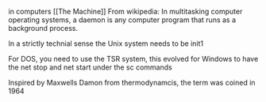 in computers [[The Machine]]
From wikipedia:
In multitasking computer operating systems, a daemon is any computer program that runs as a background process.

In a strictly technial sense the Unix system needs to be init1 

For DOS, you need to use the TSR system, this evolved for Windows to have the net stop and net start under the sc commands

Inspired by Maxwells Damon from thermodynamcis, the term was coined in 1964